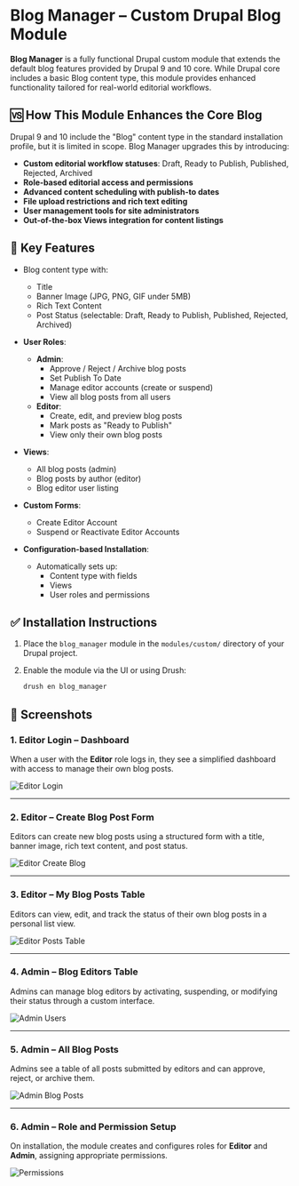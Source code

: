 # Blog Manager – Custom Drupal Blog Module

**Blog Manager** is a fully functional Drupal custom module that extends the default blog features provided by Drupal 9 and 10 core. While Drupal core includes a basic Blog content type, this module provides enhanced functionality tailored for real-world editorial workflows.

## 🆚 How This Module Enhances the Core Blog

Drupal 9 and 10 include the "Blog" content type in the standard installation profile, but it is limited in scope. Blog Manager upgrades this by introducing:

- **Custom editorial workflow statuses**: Draft, Ready to Publish, Published, Rejected, Archived
- **Role-based editorial access and permissions**
- **Advanced content scheduling with publish-to dates**
- **File upload restrictions and rich text editing**
- **User management tools for site administrators**
- **Out-of-the-box Views integration for content listings**

## 🎯 Key Features

- Blog content type with:
  - Title
  - Banner Image (JPG, PNG, GIF under 5MB)
  - Rich Text Content
  - Post Status (selectable: Draft, Ready to Publish, Published, Rejected, Archived)

- **User Roles**:
  - **Admin**:
    - Approve / Reject / Archive blog posts
    - Set Publish To Date
    - Manage editor accounts (create or suspend)
    - View all blog posts from all users
  - **Editor**:
    - Create, edit, and preview blog posts
    - Mark posts as "Ready to Publish"
    - View only their own blog posts

- **Views**:
  - All blog posts (admin)
  - Blog posts by author (editor)
  - Blog editor user listing

- **Custom Forms**:
  - Create Editor Account
  - Suspend or Reactivate Editor Accounts

- **Configuration-based Installation**:
  - Automatically sets up:
    - Content type with fields
    - Views
    - User roles and permissions

## ✅ Installation Instructions

1. Place the `blog_manager` module in the `modules/custom/` directory of your Drupal project.

2. Enable the module via the UI or using Drush:
   ```bash
   drush en blog_manager

## 📸 Screenshots

### 1. Editor Login – Dashboard
When a user with the **Editor** role logs in, they see a simplified dashboard with access to manage their own blog posts.

![Editor Login](screenshots/blog-1-login-as-blog-editor.png)

---

### 2. Editor – Create Blog Post Form  
Editors can create new blog posts using a structured form with a title, banner image, rich text content, and post status.

![Editor Create Blog](screenshots/blog-2-editor-login-blog-add-form.png)

---

### 3. Editor – My Blog Posts Table  
Editors can view, edit, and track the status of their own blog posts in a personal list view.

![Editor Posts Table](screenshots/blog-3-bloguser-table.png)

---

### 4. Admin – Blog Editors Table  
Admins can manage blog editors by activating, suspending, or modifying their status through a custom interface.

![Admin Users](screenshots/blog-4-admin-user-table.png)

---

### 5. Admin – All Blog Posts  
Admins see a table of all posts submitted by editors and can approve, reject, or archive them.

![Admin Blog Posts](screenshots/blog-5-admin-blog-posts-table.png)

---

### 6. Admin – Role and Permission Setup  
On installation, the module creates and configures roles for **Editor** and **Admin**, assigning appropriate permissions.

![Permissions](screenshots/blog-6-users-admin.png)

   
